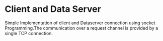# Client and Data Server

Simple Implementation of client and Dataserver connection using socket Programming.The communication over a request channel is provided by a single TCP connection.
